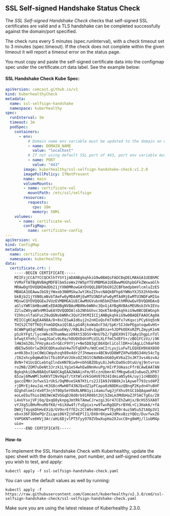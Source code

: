 ## SSL Self-signed Handshake Status Check

The *SSL Self-signed Handshake Check* checks that self-signed SSL certificates are valid and a TLS handshake can be completed successfully against the domain/port specified.

The check runs every 5 minutes (spec.runInterval), with a check timeout set to 3 minutes (spec.timeout). If the check
does not complete within the given timeout it will report a timeout error on the status page.

You must copy and paste the self-signed certificate data into the configmap spec under the certificate.crt data label. See the example below:

#### SSL Handshake Check Kube Spec:
```yaml
apiVersion: comcast.github.io/v1
kind: KuberhealthyCheck
metadata:
  name: ssl-selfsign-handshake
  namespace: kuberhealthy
spec:
  runInterval: 5m
  timeout: 3m
  podSpec:
    containers:
      - env:
          # Domain name env variable must be updated to the domain on which you wish to check the SSL for
          - name: DOMAIN_NAME
            value: "localhost"
          # If not using default SSL port of 443, port env variable must be updated  
          - name: PORT
            value: "443"
        image: kuberhealthy/ssl-selfsign-handshake-check:v1.2.0
        imagePullPolicy: IfNotPresent
        name: main
        volumeMounts:
        - name: certificate-vol
          mountPath: /etc/ssl/selfsign  
        resources:
          requests:
            cpu: 10m
            memory: 50Mi
    volumes:
      - name: certificate-vol
        configMap:
          name: certificate-config
---
apiVersion: v1
kind: ConfigMap
metadata:
  name: certificate-config
  namespace: kuberhealthy
data:
  certificate.crt: |
    -----BEGIN CERTIFICATE-----
    MIIFzjCCA7YCCQCKlhTYSY1jmDANBgkqhkiG9w0BAQsFADCBqDELMAkGA1UEBhMC
    VVMxFTATBgNVBAgMDFBlbm5zeWx2YW5pYTEVMBMGA1UEBwwMUGhpbGFkZWxwaGlh
    MRAwDgYDVQQKDAdDb21jYXN0MRowGAYDVQQLDBFDbG91ZCBFbmdpbmVlcmluZzES
    MBAGA1UEAwwJbG9jYWxob3N0MSkwJwYJKoZIhvcNAQkBFhp6YWNoYXJ5X2hhbnNv
    bkBjb21jYXN0LmNvbTAeFw0yMDA4MjEwMTU3NDFaFw0yMTA4MjEwMTU3NDFaMIGo
    MQswCQYDVQQGEwJVUzEVMBMGA1UECAwMUGVubnN5bHZhbmlhMRUwEwYDVQQHDAxQ
    aGlsYWRlbHBoaWExEDAOBgNVBAoMB0NvbWNhc3QxGjAYBgNVBAsMEUNsb3VkIEVu
    Z2luZWVyaW5nMRIwEAYDVQQDDAlsb2NhbGhvc3QxKTAnBgkqhkiG9w0BCQEWGnph
    Y2hhcnlfaGFuc29uQGNvbWNhc3QuY29tMIICIjANBgkqhkiG9w0BAQEFAAOCAg8A
    MIICCgKCAgEA4N8A/D+8sCESwAId6uj2n2nHIoQsFmTXdNfx7vKqxciPCy6Vq5nN
    THIS2CT0TTKOjFnmGDQka1QlBLLpG4RjkxWaOcF3d/SpKr5IJdePEgatoqw6vHS+
    6CWWPqA5gCHWEoyr8ObuaEWy//RBLBs2x0vIqpBXza+hJDPkOEKoRZPLZmyyK1eN
    pSzkYFgt/lycnWkcm7hamNwcoO9Xt53DSV+NnU7bZ/7gDEX9VI7IqAy1hgpLnTUl
    bfwqtXYehjlswgJGaCv9LHa/hOUQVDdnVPLUILXLFfmC5dEFS+/zBO1FCzVz/i9K
    lHWJmSZ6L7FHzyAsx5rGEcF9YYjr+Ne5D83gC86XQnliCollDR+olAgLLCh0aF6O
    dBE5w5UOrlwZKOCQDhauOaV4w7UTqEKPv/WdCxmCIrLyujLoFwTLEQXEH9XAX8OO
    a+Hk3bv3jeC0WiCWquhzqh89x4dr2fJhmwexv4BCNvUD8WPZXPwXbBG34Hz54cTg
    /I62xhcp0qWw03olTbi0SPaVJUksOZ301tCNdN8xUG6DyKV6aZ3sJKT3vs46zvAz
    BVN+741UcQCLebtqIlndxHN7Biw9+nbhGBZObyL0iJeRcDaOGcOtuU/qj9ntvrsn
    ro2N8/ZOM7uDeNt3Jrzk1LYg1eS4whEw8NnHvuPg/HIrPJUAascFfr8CAwEAATAN
    BgkqhkiG9w0BAQsFAAOCAgEAA2WAAinFm/0lcznUbmrAlfMkgw6x8Ju6woZLXP67
    65zwj6MwWMl3oKKVTINv9qaT/tXtWlxVkSGHV07024IdmiaN5y6k/uyj1cHBbDDj
    gaccEMHrJofwxS1rUkS/OqM0veSkN7KtLrs2JJIA9JV8B0kJx1AyweT793zsd4PZ
    rjDMrEj4euJaL+K3G8cnMwH0T43NJQxdZ1pFCapa0zN8DKuzQBnqP2Kydn4Yu8HF
    O2ghdlom1rdx0T3njhT00p5eYOkRLNM81yii4amufwgJjFXhu9tGC1bQAqamFA8/
    eoLeEbuThio1NQ3WcWZVGGqDJ8d0rb91R08bt2Uj5ZmLm3MdbHaZJF5ACTgEo/Z8
    L4xUYsxjVFj6q/QxqQ8yknpgJmtRkTAmwCJrwzgi3Gr47CEhZwHjx/BcHS5SXA8T
    vYJXg5iBHvMnuRbfK0/+6iXdw4f/fsEpixi+w9TwvRgQGPsrBYHL+Ci3Hak6/+fA
    DWXjT4yqkDhHvEXiQ/GV9nrEffE2c2ClW9s905mwPT7Ey09r4uzSWSu5ZtAOp3V1
    ebvx36F3DOePQrZiLqei06YZjVFmEPlI1/DX0r0Xyw4JdMxxBzzYQOz/DuvfwxZ6
    V4PGKNTve6HVj3Ar/aHL6DjvlPT5fyy970ZVbwXupHa2XJucCB+g8mMj/l1ubM4p
    uio=
    -----END CERTIFICATE-----


```

#### How-to

To implement the SSL Handshake Check with Kuberhealthy, update the spec sheet with the domain name, port number, and self-signed certificate you wish to test, and apply:

`kubectl apply -f ssl-selfsign-handshake-check.yaml`

You can use the default values as well by running:

`kubectl apply -f https://raw.githubusercontent.com/Comcast/kuberhealthy/v2.3.0/cmd/ssl-selfsign-handshake-check/ssl-selfsign-handshake-check.yaml`

 Make sure you are using the latest release of Kuberhealthy 2.3.0.
